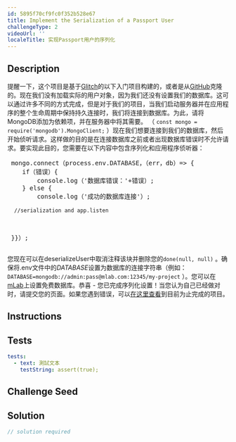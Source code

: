 ```yaml
---
id: 5895f70cf9fc0f352b528e67
title: Implement the Serialization of a Passport User
challengeType: 2
videoUrl: ''
localeTitle: 实现Passport用户的序列化
---
```


## Description
<section id="description">提醒一下，这个项目是基于<a href="https://glitch.com/#!/import/github/freeCodeCamp/boilerplate-advancednode/">Glitch</a>的以下入门项目构建的，或者是从<a href="https://github.com/freeCodeCamp/boilerplate-advancednode/">GitHub</a>克隆的。现在我们没有加载实际的用户对象，因为我们还没有设置我们的数据库。这可以通过许多不同的方式完成，但是对于我们的项目，当我们启动服务器并在应用程序的整个生命周期中保持持久连接时，我们将连接到数据库。为此，请将MongoDB添加为依赖项，并在服务器中将其需要。 （ <code>const mongo = require(&#39;mongodb&#39;).MongoClient;</code> ）现在我们想要连接到我们的数据库，然后开始侦听请求。这样做的目的是在连接数据库之前或者出现数据库错误时不允许请求。要实现此目的，您需要在以下内容中包含序列化和应用程序侦听器： <pre> mongo.connect（process.env.DATABASE，（err，db）=&gt; {
    if（错误）{
        console.log（&#39;数据库错误：&#39;+错误）;
    } else {
        console.log（&#39;成功的数据库连接&#39;）;
<pre> <code> //serialization and app.listen</code> </pre>
<p> }}）; </p></pre>您现在可以在deserializeUser中取消注释该块并删除您的<code>done(null, null)</code> 。确保将.env文件中的<em>DATABASE</em>设置为数据库的连接字符串（例如： <code>DATABASE=mongodb://admin:pass@mlab.com:12345/my-project</code> ）。您可以在<a href="https://mlab.com/welcome/">mLab</a>上设置免费数据库。恭喜 - 您已完成序列化设置！当您认为自己已经做对时，请提交您的页面。如果您遇到错误，可以<a href="https://gist.github.com/JosephLivengood/e192e809a1d27cb80dc2c6d3467b7477">在这里查看</a>到目前为止完成的项目。 <p></p></section>

## Instructions
<section id="instructions">
</section>

## Tests
<section id='tests'>

```yml
tests:
  - text: 測試文本
    testString: assert(true);

```

</section>

## Challenge Seed
<section id='challengeSeed'>

</section>

## Solution
<section id='solution'>

```js
// solution required
```
</section>
